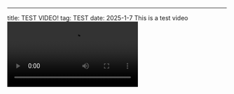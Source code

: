 ---
title: TEST VIDEO!
tag: TEST
date: 2025-1-7
This is a test video
<video src="https://photovideo.photo.qq.com/1075_0b2ezmn35baaheapt5d5rntthsyex2fabjca.f20.mp4?dis_k=1f7d2ed2e6dcad9960d2c382b363862d&dis_t=1736264175&vuin=2216368705&owner=MjIxNjM2ODcwNQ=="></video>